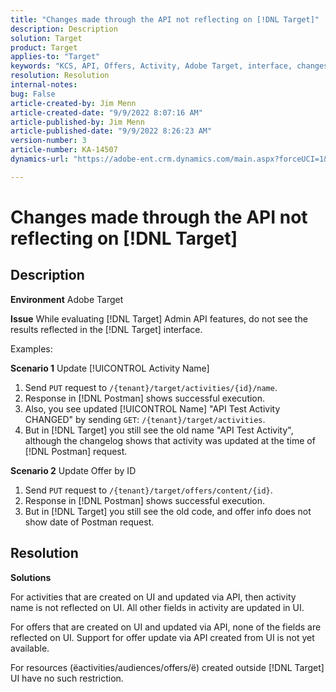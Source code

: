 ```yaml
---
title: "Changes made through the API not reflecting on [!DNL Target]"
description: Description
solution: Target
product: Target
applies-to: "Target"
keywords: "KCS, API, Offers, Activity, Adobe Target, interface, changes"
resolution: Resolution
internal-notes: 
bug: False
article-created-by: Jim Menn
article-created-date: "9/9/2022 8:07:16 AM"
article-published-by: Jim Menn
article-published-date: "9/9/2022 8:26:23 AM"
version-number: 3
article-number: KA-14507
dynamics-url: "https://adobe-ent.crm.dynamics.com/main.aspx?forceUCI=1&pagetype=entityrecord&etn=knowledgearticle&id=ccc21268-1630-ed11-9db1-0022480866ad"

---
```

# Changes made through the API not reflecting on [!DNL Target]

## Description


<b>Environment</b>
 Adobe Target

<b>Issue</b>
 While evaluating [!DNL Target] Admin API features, do not see the results reflected in the [!DNL Target] interface.

Examples:

<b>Scenario 1</b>
 Update [!UICONTROL Activity Name]

1. Send `PUT` request to `/{tenant}/target/activities/{id}/name`.
2. Response in [!DNL Postman] shows successful execution.
3. Also, you see updated [!UICONTROL Name] "API Test Activity CHANGED" by sending `GET`: `/{tenant}/target/activities`.
4. But in [!DNL Target] you still see the old name "API Test Activity", although the changelog shows that activity was updated at the time of [!DNL Postman] request.


<b>Scenario 2</b>
 Update Offer by ID

1. Send `PUT` request to `/{tenant}/target/offers/content/{id}`.
2. Response in [!DNL Postman] shows successful execution.
3. But in [!DNL Target] you still see the old code, and offer info does not show date of Postman request.







## Resolution


<b>Solutions</b>

For activities that are created on UI and updated via API, then activity name is not reflected on UI. All other fields in activity are updated in UI.

For offers that are created on UI and updated via API, none of the fields are reflected on UI. Support for offer update via API created from UI is not yet available.

For resources (ёactivities/audiences/offers/ё) created outside [!DNL Target] UI have no such restriction.



